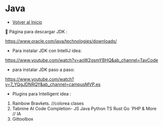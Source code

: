 # Java
- [Volver al Inicio](../README.md)

<aside>
👋 Página para descargar JDK :

https://www.oracle.com/java/technologies/downloads/

- Para instalar JDK con IntelliJ idea:

https://www.youtube.com/watch?v=aoW2gsmYBHQ&ab_channel=TavCode

- para instalar JDK paso a paso:

https://www.youtube.com/watch?v=7_YQgJDNRQY&ab_channel=campusMVP.es

- Plugins para Intelligent idea :
1. Rainbow Bravkets. //colorea clases
2. Tabnine AI Code Completion- JS Java Python TS Rust Go ´PHP & More // IA
3. Gittoolbox
</aside>

